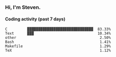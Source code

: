 ### Hi, I'm Steven.

#### Coding activity (past 7 days)
```
C         ▓▓▓▓▓▓▓▓▓▓▓▓▓▓▓▓▓▓▓▓▓▓▓▓▓▓▓▓▓▓  83.33%
Text      ▓▓▓                             10.34%
other                                      2.50%
Bash                                       1.41%
Makefile                                   1.29%
TeX                                        1.12%
```
